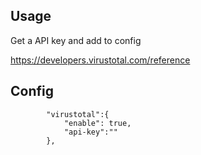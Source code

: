 ## Usage
Get a API key and add to config

https://developers.virustotal.com/reference

## Config
```
        "virustotal":{
            "enable": true,
            "api-key":""
        },
```